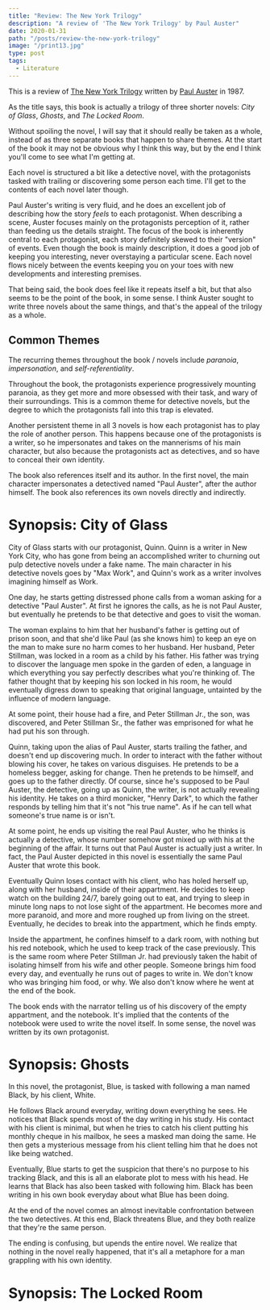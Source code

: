 ```yaml
---
title: "Review: The New York Trilogy"
description: "A review of 'The New York Trilogy' by Paul Auster"
date: 2020-01-31
path: "/posts/review-the-new-york-trilogy"
image: "/print13.jpg"
type: post
tags:
  - Literature
---
```


This is a review of [The New York Trilogy](https://en.wikipedia.org/wiki/The_New_York_Trilogy) written by [Paul Auster](https://en.wikipedia.org/wiki/Paul_Auster) in 1987.

As the title says, this book is actually a trilogy of three shorter novels: *City of Glass*,
*Ghosts*, and *The Locked Room*.

Without spoiling the novel, I will say that it should really be taken as a whole, instead of as three
separate books that happen to share themes. At the start of the book it may not be obvious why
I think this way, but by the end I think you'll come to see what I'm getting at.

Each novel is structured a bit like a detective novel, with the protagonists tasked with trailing
or discovering some person each time. I'll get to the contents of each novel later though.

Paul Auster's writing is very fluid, and he does an excellent job of describing how the story
*feels* to each protagonist. When describing a scene, Auster focuses mainly on the protagonists
perception of it, rather than feeding us the details straight. The focus of the book is inherently
central to each protagonist, each story definitely skewed to their "version" of events.
Even though the book is mainly description, it does a good job of
keeping you interesting, never overstaying a particular scene. Each novel flows nicely between the
events keeping you on your toes with new developments and interesting premises.

That being said, the book does feel like it repeats itself a bit, but that also seems to be the point
of the book, in some sense. I think Auster sought to write three novels about the same things, and
that's the appeal of the trilogy as a whole.

## Common Themes

The recurring themes throughout the book / novels include *paranoia*, *impersonation*,
and *self-referentiality*.

Throughout the book, the protagonists experience progressively mounting paranoia, as they get
more and more obsessed with their task, and wary of their surroundings. This is a common theme for
detective novels, but the degree to which the protagonists fall into this trap is elevated.

Another persistent theme in all 3 novels is how each protagonist has to play the role of another person.
This happens because one of the protagonists is a writer, so he impersonates and takes on the mannerisms
of his main character, but also because the protagonists act as detectives, and so have to conceal
their own identity.

The book also references itself and its author. In the first novel, the main character impersonates
a detectived named "Paul Auster", after the author himself. The book also references its own novels
directly and indirectly.

# Synopsis: City of Glass

City of Glass starts with our protagonist, Quinn. Quinn is a writer in New York City, who has gone
from being an accomplished writer to churning out pulp detective novels under a fake name. The
main character in his detective novels goes by "Max Work", and Quinn's work as a writer involves
imagining himself as Work.

One day, he starts getting distressed phone calls from a woman asking for a detective "Paul Auster".
At first he ignores the calls, as he is not Paul Auster, but eventually he pretends to be that
detective and goes to visit the woman.

The woman explains to him that her husband's father is getting out of prison soon, and that she'd like
Paul (as she knows him) to keep an eye on the man to make sure no harm comes to her husband. Her husband,
Peter Stillman, was locked in a room as a child by his father. His father was trying to discover
the language men spoke in the garden of eden, a language in which everything you say perfectly
describes what you're thinking of. The father thought that by keeping his son locked in his room,
he would eventually digress down to speaking that original language, untainted by the influence of
modern language.

At some point, their house had a fire, and Peter Stillman Jr., the son, was discovered, and Peter
Stillman Sr., the father was emprisoned for what he had put his son through.

Quinn, taking upon the alias of Paul Auster, starts trailing the father, and doesn't end up discovering
much. In order to interact with the father without blowing his cover, he takes on various disguises.
He pretends to be a homeless begger, asking for change. Then he pretends to be himself, and goes up
to the father directly. Of course, since he's supposed to be Paul Auster, the detective, going
up as Quinn, the writer, is not actually revealing his identity. He takes on a third monicker,
"Henry Dark", to which the father responds by telling him that it's not "his true name". As if
he can tell what someone's true name is or isn't.

At some point, he ends up visiting the real Paul Auster, who he thinks is actually a detective,
whose number somehow got mixed up with his at the beginning of the affair. It turns out that Paul Auster
is actually just a writer. In fact, the Paul Auster depicted in this novel is essentially the
same Paul Auster that wrote this book.

Eventually Quinn loses contact with his client, who has holed herself up, along with her husband, inside of their appartment.
He decides to keep watch on the building 24/7, barely going out to eat, and trying to sleep
in minute long naps to not lose sight of the appartment. He becomes more and more paranoid, and more
and more roughed up from living on the street. Eventually, he decides to break into the appartment,
which he finds empty.

Inside the appartment, he confines himself to a dark room, with nothing but his red notebook, which
he used to keep track of the case previously. This is the same room where Peter Stillman Jr. had
previously taken the habit of isolating himself from his wife and other people. Someone brings him
food every day, and eventually he runs out of pages to write in. We don't know who was bringing
him food, or why. We also don't know where he went at the end of the book.

The book ends with the narrator telling us of his discovery of the empty appartment, and the notebook.
It's implied that the contents of the notebook were used to write the novel itself. In some
sense, the novel was written by its own protagonist.

# Synopsis: Ghosts

In this novel, the protagonist, Blue, is tasked with following a man named Black, by his client, White.

He follows Black around everyday, writing down everything he sees. He notices that Black spends
most of the day writing in his study. His contact with his client is minimal, but when he tries
to catch his client putting his monthly cheque in his mailbox, he sees a masked man doing
the same. He then gets a mysterious message from his client telling him that he does not like
being watched.

Eventually, Blue starts to get the suspicion that there's no purpose to his tracking Black, and
this is all an elaborate plot to mess with his head. He learns that Black has also been tasked with
following him. Black has been writing in his own book everyday about what Blue has been doing.

At the end of the novel comes an almost inevitable confrontation between the two detectives.
At this end, Black threatens Blue, and they both realize that they're the same person.

The ending is confusing, but upends the entire novel. We realize that nothing in the novel really
happened, that it's all a metaphore for a man grappling with his own identity.

# Synopsis: The Locked Room
